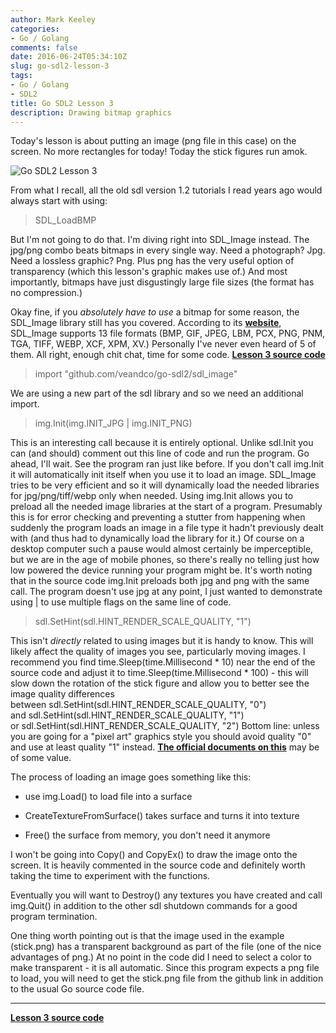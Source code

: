 ```yaml
---
author: Mark Keeley
categories:
- Go / Golang
comments: false
date: 2016-06-24T05:34:10Z
slug: go-sdl2-lesson-3
tags:
- Go / Golang
- SDL2
title: Go SDL2 Lesson 3
description: Drawing bitmap graphics
---
```


Today's lesson is about putting an image (png file in this case) on the screen. No more rectangles for today! Today the stick figures run amok.

![Go SDL2 Lesson 3](/media/lesson03.png)

<!--more-->

From what I recall, all the old sdl version 1.2 tutorials I read years ago would always start with using:

> SDL_LoadBMP

But I'm not going to do that. I'm diving right into SDL_Image instead. The jpg/png combo beats bitmaps in every single way. Need a photograph? Jpg. Need a lossless graphic? Png. Plus png has the very useful option of transparency (which this lesson's graphic makes use of.) And most importantly, bitmaps have just disgustingly large file sizes (the format has no compression.)

Okay fine, if you _absolutely have to use_ a bitmap for some reason, the SDL_Image library still has you covered. According to its **[website](https://www.libsdl.org/projects/SDL_image/)**, SDL_Image supports 13 file formats (BMP, GIF, JPEG, LBM, PCX, PNG, PNM, TGA, TIFF, WEBP, XCF, XPM, XV.) Personally I've never even heard of 5 of them. All right, enough chit chat, time for some code. [**Lesson 3 source code**](https://github.com/MarkKeeley/Go-SDL2-Lessons/tree/master/Lesson03)
 
> import "github.com/veandco/go-sdl2/sdl_image"

We are using a new part of the sdl library and so we need an additional import.

> img.Init(img.INIT_JPG | img.INIT_PNG)

This is an interesting call because it is entirely optional. Unlike sdl.Init you can (and should) comment out this line of code and run the program. Go ahead, I'll wait. See the program ran just like before. If you don't call img.Init it will automatically init itself when you use it to load an image. SDL_Image tries to be very efficient and so it will dynamically load the needed libraries for jpg/png/tiff/webp only when needed. Using img.Init allows you to preload all the needed image libraries at the start of a program. Presumably this is for error checking and preventing a stutter from happening when suddenly the program loads an image in a file type it hadn't previously dealt with (and thus had to dynamically load the library for it.) Of course on a desktop computer such a pause would almost certainly be imperceptible, but we are in the age of mobile phones, so there's really no telling just how low powered the device running your program might be. It's worth noting that in the source code img.Init preloads both jpg and png with the same call. The program doesn't use jpg at any point, I just wanted to demonstrate using | to use multiple flags on the same line of code.

> sdl.SetHint(sdl.HINT_RENDER_SCALE_QUALITY, "1")

This isn't _directly_ related to using images but it is handy to know. This will likely affect the quality of images you see, particularly moving images. I recommend you find time.Sleep(time.Millisecond * 10) near the end of the source code and adjust it to time.Sleep(time.Millisecond * 100) - this will slow down the rotation of the stick figure and allow you to better see the image quality differences between sdl.SetHint(sdl.HINT_RENDER_SCALE_QUALITY, "0") and sdl.SetHint(sdl.HINT_RENDER_SCALE_QUALITY, "1") or sdl.SetHint(sdl.HINT_RENDER_SCALE_QUALITY, "2") Bottom line: unless you are going for a "pixel art" graphics style you should avoid quality "0" and use at least quality "1" instead. **[The official documents on this](https://wiki.libsdl.org/SDL_HINT_RENDER_SCALE_QUALITY?highlight=%28%5CbCategoryDefine%5Cb%29%7C%28CategoryHints%29)** may be of some value.

The process of loading an image goes something like this:

 	
  * use img.Load() to load file into a surface

 	
  * CreateTextureFromSurface() takes surface and turns it into texture

 	
  * Free() the surface from memory, you don't need it anymore


I won't be going into Copy() and CopyEx() to draw the image onto the screen. It is heavily commented in the source code and definitely worth taking the time to experiment with the functions.

Eventually you will want to Destroy() any textures you have created and call img.Quit() in addition to the other sdl shutdown commands for a good program termination.

One thing worth pointing out is that the image used in the example (stick.png) has a transparent background as part of the file (one of the nice advantages of png.) At no point in the code did I need to select a color to make transparent - it is all automatic. Since this program expects a png file to load, you will need to get the stick.png file from the github link in addition to the usual Go source code file.


* * *

[**Lesson 3 source code**](https://github.com/MarkKeeley/Go-SDL2-Lessons/tree/master/Lesson03)
